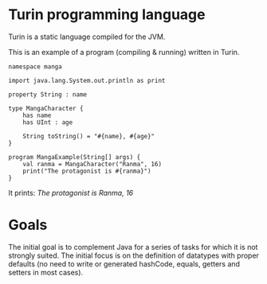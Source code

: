 # Turin programming language

Turin is a static language compiled for the JVM.

This is an example of a program (compiling & running) written in Turin.

```
namespace manga

import java.lang.System.out.println as print

property String : name

type MangaCharacter {
    has name
    has UInt : age

    String toString() = "#{name}, #{age}"
}

program MangaExample(String[] args) {
    val ranma = MangaCharacter("Ranma", 16)
    print("The protagonist is #{ranma}")
}
```

It prints: _The protagonist is Ranma, 16_

# Goals

The initial goal is to complement Java for a series of tasks for which it is not strongly suited. The initial focus is on the definition of datatypes with proper defaults (no need to write or generated hashCode, equals, getters and setters in most cases).

